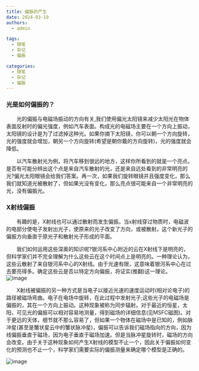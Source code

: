 ```yaml
---
title: 偏振的产生
date: 2024-03-19
authors:
  - admin

tags:
  - 随笔
  - 杂记
  - 偏振

categories:
  - 随笔
  - 杂记
  - 偏振
---
```

### 光是如何偏振的？
&emsp;&emsp;光的偏振与电磁场振动的方向有关,我们使用偏光太阳镜来减少太阳光在物体表面反射时的偏光强度，例如汽车表面。构成光的电磁场主要在一个方向上振动，太阳镜的设计是为了过滤掉这种光。如果你摘下太阳镜，你可以朝一个方向旋转，光的强度就会增加，朝另一个方向旋转(希望是朝你戴的方向旋转)，光的强度就会降低。

&emsp;&emsp;以汽车散射光为例，将汽车移到很远的地方，这样你所看到的就是一个亮点。是否有可能分辨出这个点是来自汽车散射的光，还是来自远处看到的非常明亮的光?偏光太阳眼镜会给我们答案。再一次，如果我们旋转眼镜并且强度变化，那么我们就知道光被散射了，但如果光没有变化，那么亮点很可能来自一个非常明亮的光，没有偏振光。
### X射线偏振
&emsp;&emsp;有趣的是，X射线也可以通过散射而发生偏振。当x射线穿过物质时，电磁波的电部分使电子发射出光子，使原来的光子改变了方向，或被散射。这个新光子的偏振方向垂直于原光子和散射光子形成的平面。

&emsp;&emsp;我们如何运用这些深奥的知识呢?银河系中心附近的云在X射线下是明亮的，但科学家们并不完全理解为什么这些云在这个时间点上是明亮的。一种理论认为，这些云散射了来自银河系中心的X射线。由于光速有限，这意味着银河系中心在过去要亮得多。确定这些云是否以特定方向偏振，将证实(推翻)这一理论。
![image](https://github.com/wangboting/starter-hugo-research-group/assets/71454203/3e81e37d-2b3a-4478-b315-16ca6dfe1d84)

&emsp;&emsp;X射线被偏振的另一种方式是当电子以接近光速的速度运动时(相对论电子)的路径被磁场弯曲。电子在电场中旋转，在此过程中发射光子;这些光子的电磁场是偏振的，其在一个方向上振动。这种现象被称为同步辐射。对于最近的恒星，太阳，可见光的偏振可以相对容易地测量，得到磁场的详细信息(见MSFC磁图)。对于更远的天体，细节就不那么容易了，但如果一个物体在磁场中是已知的，例如脉冲星(甚至是蟹状星云中的蟹状脉冲星)，偏振可以告诉我们磁场指向的方向，因为线偏振垂直于磁场，因为电子垂直于磁场加速。但是当脉冲星旋转时，磁场的方向会改变。由于关于这种现象如何产生X射线的模型不止一个，因此关于偏振如何变化的预测也不止一个，科学家们需要实际的偏振测量来确定哪个模型是正确的。

![image](https://github.com/wangboting/starter-hugo-research-group/assets/71454203/2637f2be-8846-4d30-8534-83345ef479ba)
